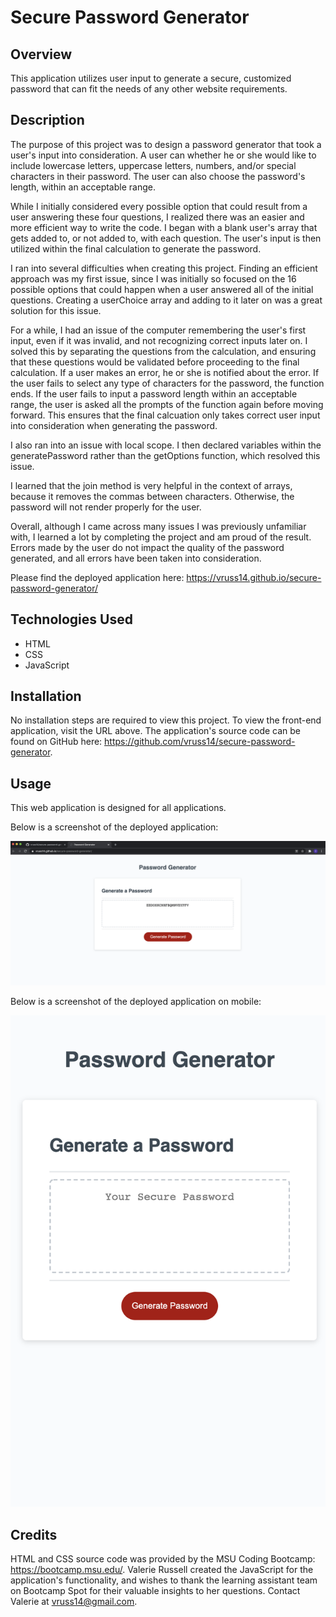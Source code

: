 # Secure Password Generator

## Overview

This application utilizes user input to generate a secure, customized password that can fit the needs of any other website requirements.

## Description

The purpose of this project was to design a password generator that took a user's input into consideration. A user can whether he or she would like to include lowercase letters, uppercase letters, numbers, and/or special characters in their password. The user can also choose the password's length, within an acceptable range.

While I initially considered every possible option that could result from a user answering these four questions, I realized there was an easier and more efficient way to write the code. I began with a blank user's array that gets added to, or not added to, with each question. The user's input is then utilized within the final calculation to generate the password.

I ran into several difficulties when creating this project. Finding an efficient approach was my first issue, since I was initially so focused on the 16 possible options that could happen when a user answered all of the initial questions. Creating a userChoice array and adding to it later on was a great solution for this issue.

For a while, I had an issue of the computer remembering the user's first input, even if it was invalid, and not recognizing correct inputs later on. I solved this by separating the questions from the calculation, and ensuring that these questions would be validated before proceeding to the final calculation. If a user makes an error, he or she is notified about the error. If the user fails to select any type of characters for the password, the function ends. If the user fails to input a password length within an acceptable range, the user is asked all the prompts of the function again before moving forward. This ensures that the final calcuation only takes correct user input into consideration when generating the password.

I also ran into an issue with local scope. I then declared variables within the generatePassword rather than the getOptions function, which resolved this issue. 

I learned that the join method is very helpful in the context of arrays, because it removes the commas between characters. Otherwise, the password will not render properly for the user. 

Overall, although I came across many issues I was previously unfamiliar with, I learned a lot by completing the project and am proud of the result. Errors made by the user do not impact the quality of the password generated, and all errors have been taken into consideration.

Please find the deployed application here: https://vruss14.github.io/secure-password-generator/

## Technologies Used

- HTML
- CSS
- JavaScript

## Installation

No installation steps are required to view this project. To view the front-end application, visit the URL above. The application's source code can be found on GitHub here: https://github.com/vruss14/secure-password-generator.

## Usage

This web application is designed for all applications.

Below is a screenshot of the deployed application:

![screenshot of portfolio webpage for desktop](password-generator-screenshot.png)

Below is a screenshot of the deployed application on mobile:

![screenshot of portfolio webpage for mobile](pw-generator-mobile.png)

## Credits

HTML and CSS source code was provided by the MSU Coding Bootcamp: https://bootcamp.msu.edu/. Valerie Russell created the JavaScript for the application's functionality, and wishes to thank the learning assistant team on Bootcamp Spot for their valuable insights to her questions. Contact Valerie at vruss14@gmail.com.



